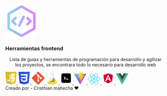 <img width="20%" class="imagen" heigth="40px" src="./img/codigo.png" />

### Herramientas frontend
<p style="text-align: center;">Lista de guias y herramientas de programación para desarrollo y agilizar <br> los proyectos, se encontrara todo lo necesario para desarrollo web</p>

<div class="lenguages">
    <a href="/javascript/" target="_blank" class="lenguages__item">
        <img style="width:35px!important;" src="./img/javascript.png" />
    </a>
    <a href="#" target="_blank" class="lenguages__item">
        <img style="width:40px!important;" src="./img/css.png" />
    </a>
    <a href="#" target="_blank" class="lenguages__item">
        <img style="width:40px!important;" src="./img/git.png" />
    </a>
    <a href="#" target="_blank" class="lenguages__item">
        <img style="width:40px!important;" src="./img/tests.png" />
    </a>
    <a href="#" target="_blank" class="lenguages__item">
        <img style="width:40px!important;" src="./img/terminal.png" />
    </a>
    <a href="#" target="_blank" class="lenguages__item">
        <img style="width:40px!important;" src="./img/vite.png" />
    </a>
    <a href="#" target="_blank" class="lenguages__item">
        <img style="width:40px!important;" src="./img/react.png" />
    </a>
    <a href="#" target="_blank" class="lenguages__item">
        <img style="width:40px!important;" src="./img/angular.png" />
    </a>
    <a href="#" target="_blank" class="lenguages__item">
        <img style="width:40px!important;" src="./img/vue.png" />
    </a>
</div>

<footer>
    Creado por - Cristhian mahecha ❤️
</footer>




